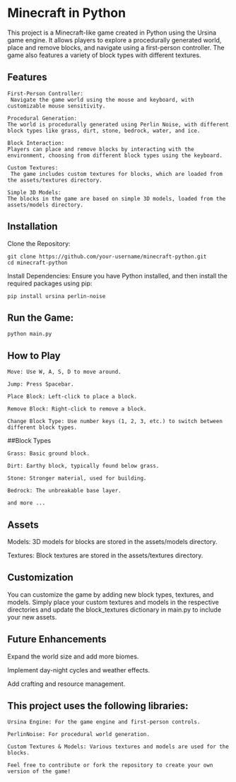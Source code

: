 # Minecraft in Python 

This project is a Minecraft-like game created in Python using the Ursina game engine. It allows players to explore a procedurally generated world, place and remove blocks, and navigate using a first-person controller. The game also features a variety of block types with different textures.


## Features

```
First-Person Controller:
 Navigate the game world using the mouse and keyboard, with customizable mouse sensitivity.

Procedural Generation:
The world is procedurally generated using Perlin Noise, with different block types like grass, dirt, stone, bedrock, water, and ice.

Block Interaction:
Players can place and remove blocks by interacting with the environment, choosing from different block types using the keyboard.

Custom Textures:
 The game includes custom textures for blocks, which are loaded from the assets/textures directory.

Simple 3D Models:
The blocks in the game are based on simple 3D models, loaded from the assets/models directory.
```

## Installation
Clone the Repository:

```
git clone https://github.com/your-username/minecraft-python.git
cd minecraft-python
```
Install Dependencies: Ensure you have Python installed, and then install the required packages using pip:

```
pip install ursina perlin-noise
```

## Run the Game:
```
python main.py
```
## How to Play

```
Move: Use W, A, S, D to move around.

Jump: Press Spacebar.

Place Block: Left-click to place a block.

Remove Block: Right-click to remove a block.

Change Block Type: Use number keys (1, 2, 3, etc.) to switch between different block types.
```

##Block Types
```
Grass: Basic ground block.

Dirt: Earthy block, typically found below grass.

Stone: Stronger material, used for building.

Bedrock: The unbreakable base layer.

and more ...
```

## Assets

Models: 3D models for blocks are stored in the assets/models directory.

Textures: Block textures are stored in the assets/textures directory.


## Customization
You can customize the game by adding new block types, textures, and models. Simply place your custom textures and models in the respective directories and update the block_textures dictionary in main.py to include your new assets.

## Future Enhancements

Expand the world size and add more biomes.

Implement day-night cycles and weather effects.

Add crafting and resource management.


## This project uses the following libraries:

```
Ursina Engine: For the game engine and first-person controls.

PerlinNoise: For procedural world generation.

Custom Textures & Models: Various textures and models are used for the blocks.

Feel free to contribute or fork the repository to create your own version of the game!
```


